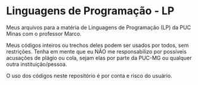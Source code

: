 # Linguagens de Programação - LP

Meus arquivos para a matéria de Linguagens de Programação (LP) da PUC Minas com o professor Marco.

Meus códigos inteiros ou trechos deles podem ser usados por todos, sem restrições. Tenha em mente que eu NÃO me responsabilizo por possíveis acusações de plágio ou cola, sejam elas por parte da PUC-MG ou qualquer outra instituição/pessoa.

O uso dos códigos neste repositório é por conta e risco do usuário.
